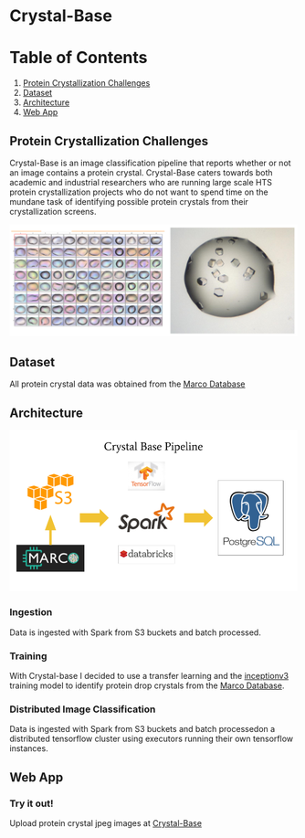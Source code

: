 # Crystal-Base
# Table of Contents
1. [Protein Crystallization Challenges](README.md#Protein-Crystallization-Challenges)
2. [Dataset](README.md#Dataset)
3. [Architecture](README.md#Architecture)
4. [Web App](README.md#Web-App)

## Protein Crystallization Challenges

Crystal-Base is an image classification pipeline that reports whether or not an image contains a protein crystal. Crystal-Base caters towards both academic and industrial researchers who are running large scale HTS protein crystallization projects who do not want to spend time on the mundane task of identifying possible protein crystals from their crystallization screens.

![Image of Protein Crystal Screen](images/Crystal-Screen.png)

## Dataset

All protein crystal data was obtained from the [Marco Database](https://marco.ccr.buffalo.edu/)

## Architecture
![Image of Pipeline](images/Pipeline.png)

### Ingestion

Data is ingested with Spark from S3 buckets and batch processed.

### Training

With Crystal-base I decided to use a transfer learning and the [inceptionv3](https://www.tensorflow.org/tutorials/images/image_recognition) training model to identify protein drop crystals from the [Marco Database](https://marco.ccr.buffalo.edu/).

### Distributed Image Classification

Data is ingested with Spark from S3 buckets and batch processedon a distributed tensorflow cluster using executors running their own tensorflow instances.

## Web App

### Try it out!

Upload protein crystal jpeg images at [Crystal-Base](http://www.crystal-base.com)
